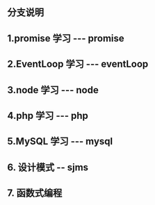 ## 分支说明

## 1.promise 学习 --- promise

## 2.EventLoop 学习 --- eventLoop

## 3.node 学习 --- node

## 4.php 学习 --- php

## 5.MySQL 学习 --- mysql

## 6. 设计模式 -- sjms

## 7. 函数式编程
